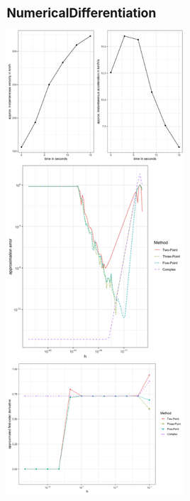 # NumericalDifferentiation

<img src="Radar/RadarSpeed.jpg" width="400">
<img src="Error_Trade_Off/ErrorTradeOff.jpg" width="400">
<img src="Convergence/Convergence.jpg" width="400">

